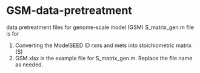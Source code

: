 # GSM-data-pretreatment
data pretreatment files for genome-scale model (GSM)
S_matrix_gen.m file is for 
1. Converting the ModelSEED ID rxns and mets into stoichiometric matrix (S)
2. GSM.xlsx is the example file for S_matrix_gen.m. Replace the file name as needed.
